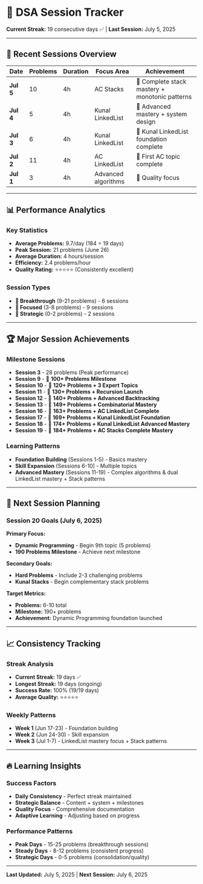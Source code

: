 # 📅 DSA Session Tracker

**Current Streak:** 19 consecutive days ✅ | **Last Session:** July 5, 2025

---

## 🎯 Recent Sessions Overview

| Date | Problems | Duration | Focus Area | Achievement |
|------|----------|----------|------------|-------------|
| **Jul 5** | 10 | 4h | AC Stacks | 🎉 Complete stack mastery + monotonic patterns |
| **Jul 4** | 5 | 4h | Kunal LinkedList | 🎉 Advanced mastery + system design |
| **Jul 3** | 6 | 4h | Kunal LinkedList | 🎉 Kunal LinkedList foundation complete |
| **Jul 2** | 11 | 4h | AC LinkedList | 🎉 First AC topic complete |
| **Jul 1** | 3 | 4h | Advanced algorithms | 🎯 Quality focus |

---

## 📊 Performance Analytics

### **Key Statistics**
- **Average Problems:** 9.7/day (184 ÷ 19 days)
- **Peak Session:** 21 problems (June 26)
- **Average Duration:** 4 hours/session
- **Efficiency:** 2.4 problems/hour
- **Quality Rating:** ⭐⭐⭐⭐⭐ (Consistently excellent)

### **Session Types**
- **🎉 Breakthrough** (9-21 problems) - 6 sessions
- **🎯 Focused** (3-8 problems) - 9 sessions
- **🧠 Strategic** (0-2 problems) - 2 sessions

---

## 🏆 Major Session Achievements

### **Milestone Sessions**
- **Session 3** - 28 problems (Peak performance)
- **Session 9** - 🎉 **100+ Problems Milestone**
- **Session 10** - 🎉 **120+ Problems + 3 Expert Topics**
- **Session 11** - 🎉 **130+ Problems + Recursion Launch**
- **Session 12** - 🎉 **140+ Problems + Advanced Backtracking**
- **Session 13** - 🎉 **149+ Problems + Combinatorial Mastery**
- **Session 16** - 🎉 **163+ Problems + AC LinkedList Complete**
- **Session 17** - 🎉 **169+ Problems + Kunal LinkedList Foundation**
- **Session 18** - 🎉 **174+ Problems + Kunal LinkedList Advanced Mastery**
- **Session 19** - 🎉 **184+ Problems + AC Stacks Complete Mastery**

### **Learning Patterns**
- **Foundation Building** (Sessions 1-5) - Basics mastery
- **Skill Expansion** (Sessions 6-10) - Multiple topics
- **Advanced Mastery** (Sessions 11-19) - Complex algorithms & dual LinkedList mastery + Stack patterns

---

## 🎯 Next Session Planning

### **Session 20 Goals (July 6, 2025)**
**Primary Focus:**
- **Dynamic Programming** - Begin 9th topic (5 problems)
- **190 Problems Milestone** - Achieve next milestone

**Secondary Goals:**
- **Hard Problems** - Include 2-3 challenging problems
- **Kunal Stacks** - Begin complementary stack problems

**Target Metrics:**
- **Problems:** 6-10 total
- **Milestone:** 190+ problems
- **Achievement:** Dynamic Programming foundation launched

---

## 📈 Consistency Tracking

### **Streak Analysis**
- **Current Streak:** 19 days ✅
- **Longest Streak:** 19 days (ongoing)
- **Success Rate:** 100% (19/19 days)
- **Average Quality:** ⭐⭐⭐⭐⭐

### **Weekly Patterns**
- **Week 1** (Jun 17-23) - Foundation building
- **Week 2** (Jun 24-30) - Skill expansion
- **Week 3** (Jul 1-7) - LinkedList mastery focus + Stack patterns

---

## 🔥 Learning Insights

### **Success Factors**
- **Daily Consistency** - Perfect streak maintained
- **Strategic Balance** - Content + system + milestones
- **Quality Focus** - Comprehensive documentation
- **Adaptive Learning** - Adjusting based on progress

### **Performance Patterns**
- **Peak Days** - 15-25 problems (breakthrough sessions)
- **Steady Days** - 8-12 problems (consistent progress)
- **Strategic Days** - 0-5 problems (consolidation/quality)

---

**Last Updated:** July 5, 2025 | **Next Session:** July 6, 2025 